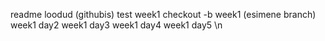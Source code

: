 readme loodud (githubis)
test week1
checkout -b week1 (esimene branch)
week1 day2
week1 day3
week1 day4
week1 day5 \n
